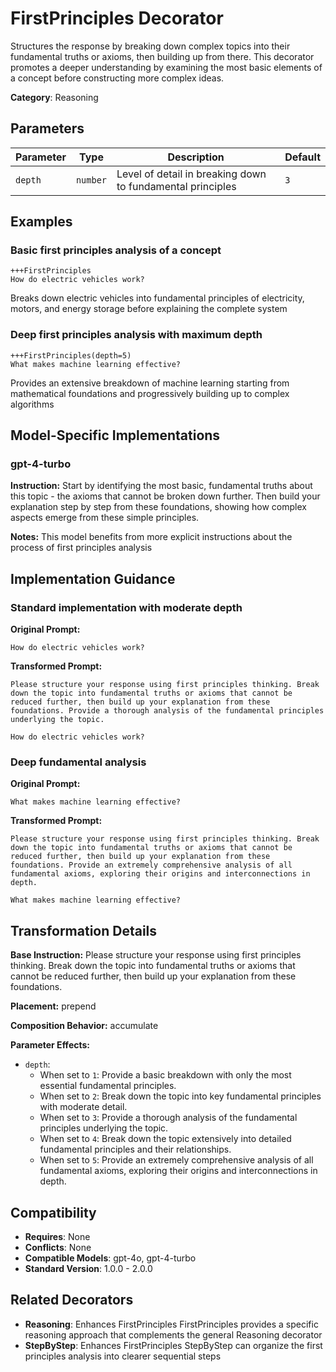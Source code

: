 # FirstPrinciples Decorator

Structures the response by breaking down complex topics into their fundamental truths or axioms, then building up from there. This decorator promotes a deeper understanding by examining the most basic elements of a concept before constructing more complex ideas.

**Category**: Reasoning

## Parameters

| Parameter | Type | Description | Default |
|-----------|------|-------------|--------|
| `depth` | `number` | Level of detail in breaking down to fundamental principles | `3` |

## Examples

### Basic first principles analysis of a concept

```
+++FirstPrinciples
How do electric vehicles work?
```

Breaks down electric vehicles into fundamental principles of electricity, motors, and energy storage before explaining the complete system

### Deep first principles analysis with maximum depth

```
+++FirstPrinciples(depth=5)
What makes machine learning effective?
```

Provides an extensive breakdown of machine learning starting from mathematical foundations and progressively building up to complex algorithms

## Model-Specific Implementations

### gpt-4-turbo

**Instruction:** Start by identifying the most basic, fundamental truths about this topic - the axioms that cannot be broken down further. Then build your explanation step by step from these foundations, showing how complex aspects emerge from these simple principles.

**Notes:** This model benefits from more explicit instructions about the process of first principles analysis


## Implementation Guidance

### Standard implementation with moderate depth

**Original Prompt:**
```
How do electric vehicles work?
```

**Transformed Prompt:**
```
Please structure your response using first principles thinking. Break down the topic into fundamental truths or axioms that cannot be reduced further, then build up your explanation from these foundations. Provide a thorough analysis of the fundamental principles underlying the topic.

How do electric vehicles work?
```

### Deep fundamental analysis

**Original Prompt:**
```
What makes machine learning effective?
```

**Transformed Prompt:**
```
Please structure your response using first principles thinking. Break down the topic into fundamental truths or axioms that cannot be reduced further, then build up your explanation from these foundations. Provide an extremely comprehensive analysis of all fundamental axioms, exploring their origins and interconnections in depth.

What makes machine learning effective?
```

## Transformation Details

**Base Instruction:** Please structure your response using first principles thinking. Break down the topic into fundamental truths or axioms that cannot be reduced further, then build up your explanation from these foundations.

**Placement:** prepend

**Composition Behavior:** accumulate

**Parameter Effects:**

- `depth`:
  - When set to `1`: Provide a basic breakdown with only the most essential fundamental principles.
  - When set to `2`: Break down the topic into key fundamental principles with moderate detail.
  - When set to `3`: Provide a thorough analysis of the fundamental principles underlying the topic.
  - When set to `4`: Break down the topic extensively into detailed fundamental principles and their relationships.
  - When set to `5`: Provide an extremely comprehensive analysis of all fundamental axioms, exploring their origins and interconnections in depth.

## Compatibility

- **Requires**: None
- **Conflicts**: None
- **Compatible Models**: gpt-4o, gpt-4-turbo
- **Standard Version**: 1.0.0 - 2.0.0

## Related Decorators

- **Reasoning**: Enhances FirstPrinciples FirstPrinciples provides a specific reasoning approach that complements the general Reasoning decorator
- **StepByStep**: Enhances FirstPrinciples StepByStep can organize the first principles analysis into clearer sequential steps
